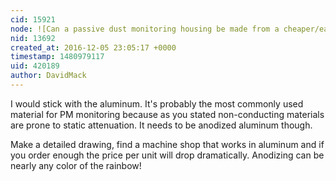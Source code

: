 ```yaml
---
cid: 15921
node: ![Can a passive dust monitoring housing be made from a cheaper/easier material?](../notes/warren/11-10-2016/can-a-passive-dust-monitoring-housing-be-made-from-a-cheaper-easier-material)
nid: 13692
created_at: 2016-12-05 23:05:17 +0000
timestamp: 1480979117
uid: 420189
author: DavidMack
---
```


I would stick with the aluminum.  It's probably the most commonly used material for PM monitoring because as you stated non-conducting materials are prone to static attenuation.  It needs to be anodized aluminum though. 

Make a detailed drawing, find a machine shop that works in aluminum and if you order enough the price per unit will drop dramatically.  Anodizing can be nearly any color of the rainbow!
